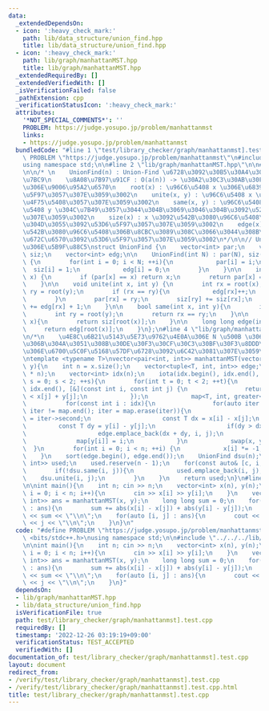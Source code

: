 ```yaml
---
data:
  _extendedDependsOn:
  - icon: ':heavy_check_mark:'
    path: lib/data_structure/union_find.hpp
    title: lib/data_structure/union_find.hpp
  - icon: ':heavy_check_mark:'
    path: lib/graph/manhattanMST.hpp
    title: lib/graph/manhattanMST.hpp
  _extendedRequiredBy: []
  _extendedVerifiedWith: []
  _isVerificationFailed: false
  _pathExtension: cpp
  _verificationStatusIcon: ':heavy_check_mark:'
  attributes:
    '*NOT_SPECIAL_COMMENTS*': ''
    PROBLEM: https://judge.yosupo.jp/problem/manhattanmst
    links:
    - https://judge.yosupo.jp/problem/manhattanmst
  bundledCode: "#line 1 \"test/library_checker/graph/manhattanmst].test.cpp\"\n#define\
    \ PROBLEM \"https://judge.yosupo.jp/problem/manhattanmst\"\n#include <bits/stdc++.h>\n\
    using namespace std;\n\n#line 2 \"lib/graph/manhattanMST.hpp\"\n\n#line 2 \"lib/data_structure/union_find.hpp\"\
    \n\n/* \n    UnionFind(n) : Union-Find \u6728\u3092\u30B5\u30A4\u30BAn\u3067\u69CB\
    \u7BC9\n    \u8A08\u7B97\u91CF : O(a(n)) -> \u30A2\u30C3\u30AB\u30FC\u30DE\u30F3\
    \u306E\u9006\u95A2\u6570\n    root(x) : \u96C6\u5408 x \u306E\u6839\u3092\u53D6\
    \u5F97\u3057\u307E\u3059\u3002\n    unite(x, y) : \u96C6\u5408 x \u3068 y \u3092\
    \u4F75\u5408\u3057\u307E\u3059\u3002\n    same(x, y) : \u96C6\u5408 x \u3068 \u96C6\
    \u5408 y \u304C\u7B49\u3057\u3044\u304B\u3069\u3046\u304B\u3092\u5224\u5B9A\u3057\
    \u307E\u3059\u3002\n    size(x) : x \u3092\u542B\u3080\u96C6\u5408\u306E\u5927\
    \u304D\u3055\u3092\u53D6\u5F97\u3057\u307E\u3059\u3002\n    edge(x) : x \u3092\
    \u542B\u3080\u96C6\u5408\u306B\u8CBC\u3089\u308C\u3066\u3044\u308B\u8FBA\u306E\
    \u672C\u6570\u3092\u53D6\u5F97\u3057\u307E\u3059\u3002\n*/\n\n// Union-Find \u6728\
    \u306E\u5B9F\u88C5\nstruct UnionFind {\n    vector<int> par;\n    vector<int>\
    \ siz;\n    vector<int> edg;\n\n    UnionFind(int N) : par(N), siz(N), edg(N)\
    \ {\n        for(int i = 0; i < N; ++i){\n            par[i] = i;\n          \
    \  siz[i] = 1;\n            edg[i] = 0;\n        }\n    }\n\n    int root(int\
    \ x) {\n        if (par[x] == x) return x;\n        return par[x] = root(par[x]);\n\
    \    }\n\n    void unite(int x, int y) {\n        int rx = root(x);\n        int\
    \ ry = root(y);\n        if (rx == ry){\n            edg[rx]++;\n            return;\n\
    \        }\n        par[rx] = ry;\n        siz[ry] += siz[rx];\n        edg[ry]\
    \ += edg[rx] + 1;\n    }\n\n    bool same(int x, int y){\n        int rx = root(x);\n\
    \        int ry = root(y);\n        return rx == ry;\n    }\n\n    long long size(int\
    \ x){\n        return siz[root(x)];\n    }\n\n    long long edge(int x){\n   \
    \     return edg[root(x)];\n    }\n};\n#line 4 \"lib/graph/manhattanMST.hpp\"\n\
    \n/*\n    \u4E8C\u6B21\u5143\u5E73\u9762\u4E0A\u306E N \u500B \u306E\u9802\u70B9\
    \u306B\u304A\u3051\u308B\u30DE\u30F3\u30CF\u30C3\u30BF\u30F3\u8DDD\u96E2\u3067\
    \u306E\u6700\u5C0F\u5168\u57DF\u6728\u3092\u6C42\u3081\u307E\u3059\u3002\n*/\n\
    \ntemplate <typename T>\nvector<pair<int, int>> manhattanMST(vector<T> x, vector<T>\
    \ y){\n    int n = x.size();\n    vector<tuple<T, int, int>> edge;\n    edge.reserve(4\
    \ * n);\n    vector<int> idx(n);\n    iota(idx.begin(), idx.end(), 0);\n    for(int\
    \ s = 0; s < 2; ++s){\n        for(int t = 0; t < 2; ++t){\n            sort(idx.begin(),\
    \ idx.end(), [&](const int i, const int j) {\n                return x[i] + y[i]\
    \ < x[j] + y[j];\n            });\n            map<T, int, greater<>> map;\n \
    \           for(const int i : idx){\n                for(auto iter = map.lower_bound(y[i]);\
    \ iter != map.end(); iter = map.erase(iter)){\n                    const int j\
    \ = iter->second;\n                    const T dx = x[i] - x[j];\n           \
    \         const T dy = y[i] - y[j];\n                    if(dy > dx) break;\n\
    \                    edge.emplace_back(dx + dy, i, j);\n                }\n  \
    \              map[y[i]] = i;\n            }\n            swap(x, y);\n      \
    \  }\n        for(int i = 0; i < n; ++i) {\n            x[i] *= -1;\n        }\n\
    \    }\n    sort(edge.begin(), edge.end());\n    UnionFind dsu(n);\n    vector<pair<int,\
    \ int>> used;\n    used.reserve(n - 1);\n    for(const auto& [c, i, j] : edge){\n\
    \        if(!dsu.same(i, j)){\n            used.emplace_back(i, j);\n        \
    \    dsu.unite(i, j);\n        }\n    }\n    return used;\n}\n#line 6 \"test/library_checker/graph/manhattanmst].test.cpp\"\
    \n\nint main(){\n    int n; cin >> n;\n    vector<int> x(n), y(n);\n    for(int\
    \ i = 0; i < n; i++){\n        cin >> x[i] >> y[i];\n    }\n    vector<pair<int,\
    \ int>> ans = manhattanMST(x, y);\n    long long sum = 0;\n    for(auto [i, j]\
    \ : ans){\n        sum += abs(x[i] - x[j]) + abs(y[i] - y[j]);\n    }\n    cout\
    \ << sum << \"\\n\";\n    for(auto [i, j] : ans){\n        cout << i << \" \"\
    \ << j << \"\\n\";\n    }\n}\n"
  code: "#define PROBLEM \"https://judge.yosupo.jp/problem/manhattanmst\"\n#include\
    \ <bits/stdc++.h>\nusing namespace std;\n\n#include \"../../../lib/graph/manhattanMST.hpp\"\
    \n\nint main(){\n    int n; cin >> n;\n    vector<int> x(n), y(n);\n    for(int\
    \ i = 0; i < n; i++){\n        cin >> x[i] >> y[i];\n    }\n    vector<pair<int,\
    \ int>> ans = manhattanMST(x, y);\n    long long sum = 0;\n    for(auto [i, j]\
    \ : ans){\n        sum += abs(x[i] - x[j]) + abs(y[i] - y[j]);\n    }\n    cout\
    \ << sum << \"\\n\";\n    for(auto [i, j] : ans){\n        cout << i << \" \"\
    \ << j << \"\\n\";\n    }\n}"
  dependsOn:
  - lib/graph/manhattanMST.hpp
  - lib/data_structure/union_find.hpp
  isVerificationFile: true
  path: test/library_checker/graph/manhattanmst].test.cpp
  requiredBy: []
  timestamp: '2022-12-26 03:19:19+09:00'
  verificationStatus: TEST_ACCEPTED
  verifiedWith: []
documentation_of: test/library_checker/graph/manhattanmst].test.cpp
layout: document
redirect_from:
- /verify/test/library_checker/graph/manhattanmst].test.cpp
- /verify/test/library_checker/graph/manhattanmst].test.cpp.html
title: test/library_checker/graph/manhattanmst].test.cpp
---
```

